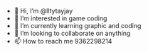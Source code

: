 - 👋 Hi, I’m @lltytayjay
- 👀 I’m interested in game coding
- 🌱 I’m currently learning graphic and coding
- 💞️ I’m looking to collaborate on anything
- 📫 How to reach me 9362298214

<!---
lltytayjay/lltytayjay is a ✨ special ✨ repository because its `README.md` (this file) appears on your GitHub profile.
You can click the Preview link to take a look at your changes.
--->

